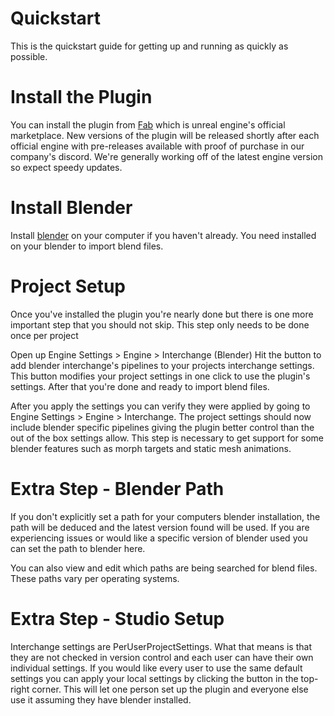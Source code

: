 # Quickstart
This is the quickstart guide for getting up and running as quickly as possible.
# Install the Plugin
You can install the plugin from [Fab](https://www.fab.com/) which is unreal engine's official marketplace. New versions of the plugin will be released shortly after each official engine with pre-releases available with proof of purchase in our company's discord. We're generally working off of the latest engine version so expect speedy updates.
# Install Blender
Install [blender](https://www.blender.org/download/) on your computer if you haven't already. You need installed on your blender to import blend files.
# Project Setup
Once you've installed the plugin you're nearly done but there is one more important step that you should not skip. This step only needs to be done once per project

Open up Engine Settings > Engine > Interchange (Blender)
Hit the button to add blender interchange's pipelines to your projects interchange settings. This button modifies your project settings in one click to use the plugin's settings.
After that you're done and ready to import blend files. 



After you apply the settings you can verify they were applied by going to Engine Settings > Engine > Interchange. The project settings should now include blender specific pipelines giving the plugin better control than the out of the box settings allow. This step is necessary to get support for some blender features such as morph targets and static mesh animations.


# Extra Step - Blender Path
If you don't explicitly set a path for your computers blender installation, the path will be deduced and the latest version found will be used. If you are experiencing issues or would like a specific version of blender used you can set the path to blender here.

You can also view and edit which paths are being searched for blend files. These paths vary per operating systems.

# Extra Step - Studio Setup
Interchange settings are PerUserProjectSettings. What that means is that they are not checked in version control and each user can have their own individual settings. If you would like every user to use the same default settings you can apply your local settings by clicking the button in the top-right corner. This will let one person set up the plugin and everyone else use it assuming they have blender installed.